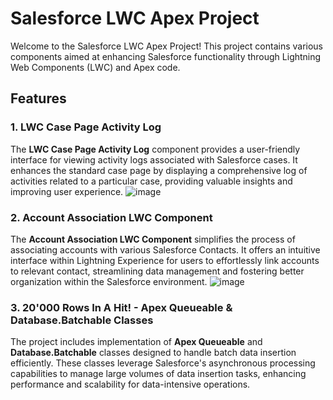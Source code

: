 # Salesforce LWC Apex Project

Welcome to the Salesforce LWC Apex Project! This project contains various components aimed at enhancing Salesforce functionality through Lightning Web Components (LWC) and Apex code.

## Features

### 1. LWC Case Page Activity Log

The **LWC Case Page Activity Log** component provides a user-friendly interface for viewing activity logs associated with Salesforce cases. It enhances the standard case page by displaying a comprehensive log of activities related to a particular case, providing valuable insights and improving user experience.
![image](https://github.com/AvishaiDotan/TnuvaProject/assets/108017307/a783f9f9-52a3-4b09-9971-f10b58b40599)

### 2. Account Association LWC Component

The **Account Association LWC Component** simplifies the process of associating accounts with various Salesforce Contacts. It offers an intuitive interface within Lightning Experience for users to effortlessly link accounts to relevant contact, streamlining data management and fostering better organization within the Salesforce environment.
![image](https://github.com/AvishaiDotan/TnuvaProject/assets/108017307/564af297-aeec-4ffb-911d-5625c25c91bb)

### 3. 20'000 Rows In A Hit! - Apex Queueable & Database.Batchable<Integer> Classes

The project includes implementation of **Apex Queueable** and **Database.Batchable<Integer>** classes designed to handle batch data insertion efficiently. These classes leverage Salesforce's asynchronous processing capabilities to manage large volumes of data insertion tasks, enhancing performance and scalability for data-intensive operations.
